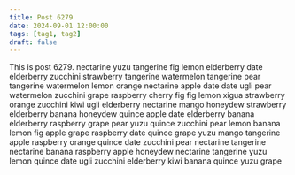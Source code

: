 ```yaml
---
title: Post 6279
date: 2024-09-01 12:00:00
tags: [tag1, tag2]
draft: false
---
```

This is post 6279.
nectarine
yuzu
tangerine
fig
lemon
elderberry
date
elderberry
zucchini
strawberry
tangerine
watermelon
tangerine
pear
tangerine
watermelon
lemon
orange
nectarine
apple
date
date
ugli
pear
watermelon
zucchini
grape
raspberry
cherry
fig
fig
lemon
xigua
strawberry
orange
zucchini
kiwi
ugli
elderberry
nectarine
mango
honeydew
strawberry
elderberry
banana
honeydew
quince
apple
date
elderberry
banana
elderberry
raspberry
grape
pear
yuzu
quince
zucchini
pear
lemon
banana
lemon
fig
apple
grape
raspberry
date
quince
grape
yuzu
mango
tangerine
apple
raspberry
orange
quince
date
zucchini
pear
nectarine
tangerine
nectarine
banana
raspberry
apple
honeydew
nectarine
tangerine
yuzu
lemon
quince
date
ugli
zucchini
elderberry
kiwi
banana
quince
yuzu
grape

